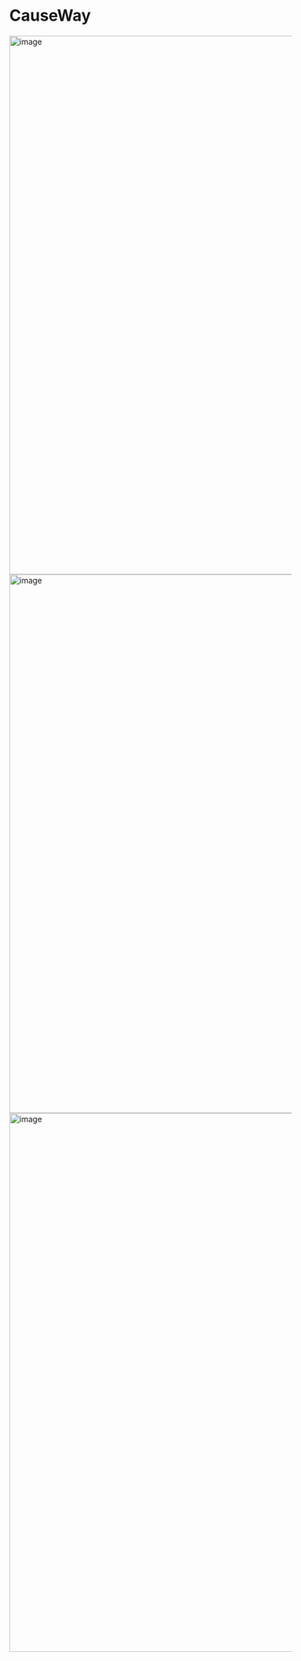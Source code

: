 # CauseWay
<img width="960" alt="image" src="https://github.com/upasanikruti/CauseWay/assets/85332939/aa89e959-8c10-4dca-b12d-937df835ffa2">
<img width="960" alt="image" src="https://github.com/upasanikruti/CauseWay/assets/85332939/17dac7ba-dba7-430a-84f9-93f82d9535a9">
<img width="960" alt="image" src="https://github.com/upasanikruti/CauseWay/assets/85332939/4b89b143-1091-41a7-96e7-f0f69c97ece8">
